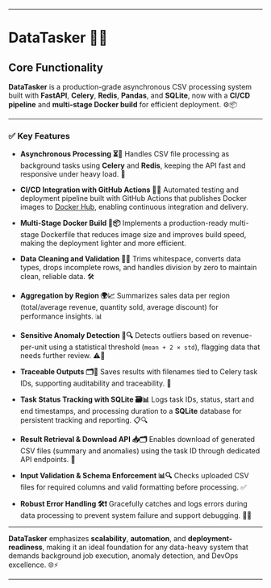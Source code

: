 
---

# DataTasker 🚀✨

## Core Functionality

**DataTasker** is a production-grade asynchronous CSV processing system built with **FastAPI**, **Celery**, **Redis**, **Pandas**, and **SQLite**, now with a **CI/CD pipeline** and **multi-stage Docker build** for efficient deployment. ⚙️📦

---

### ✅ Key Features

* **Asynchronous Processing ⏳🔄**
  Handles CSV file processing as background tasks using **Celery** and **Redis**, keeping the API fast and responsive under heavy load. 🚀

* **CI/CD Integration with GitHub Actions 🧪🚀**
  Automated testing and deployment pipeline built with GitHub Actions that publishes Docker images to [Docker Hub](https://hub.docker.com/repository/docker/dhiraj918106/datatasker), enabling continuous integration and delivery.

* **Multi-Stage Docker Build 🐳📦**
  Implements a production-ready multi-stage Dockerfile that reduces image size and improves build speed, making the deployment lighter and more efficient.

* **Data Cleaning and Validation 🧹✅**
  Trims whitespace, converts data types, drops incomplete rows, and handles division by zero to maintain clean, reliable data. 🛠️

* **Aggregation by Region 🌍📈**
  Summarizes sales data per region (total/average revenue, quantity sold, average discount) for performance insights. 📊

* **Sensitive Anomaly Detection 🚨🔍**
  Detects outliers based on revenue-per-unit using a statistical threshold (`mean + 2 × std`), flagging data that needs further review. ⚠️🔬

* **Traceable Outputs 🗂️📅**
  Saves results with filenames tied to Celery task IDs, supporting auditability and traceability. 🧾

* **Task Status Tracking with SQLite 🗃️📊**
  Logs task IDs, status, start and end timestamps, and processing duration to a **SQLite** database for persistent tracking and reporting. 📋🔍

* **Result Retrieval & Download API 📥🗂️**
  Enables download of generated CSV files (summary and anomalies) using the task ID through dedicated API endpoints. 🔄

* **Input Validation & Schema Enforcement 📊🔍**
  Checks uploaded CSV files for required columns and valid formatting before processing. ✅

* **Robust Error Handling 🛠️❗**
  Gracefully catches and logs errors during data processing to prevent system failure and support debugging. 🐞🔧

---

**DataTasker** emphasizes **scalability**, **automation**, and **deployment-readiness**, making it an ideal foundation for any data-heavy system that demands background job execution, anomaly detection, and DevOps excellence. 🌐⚡

---
